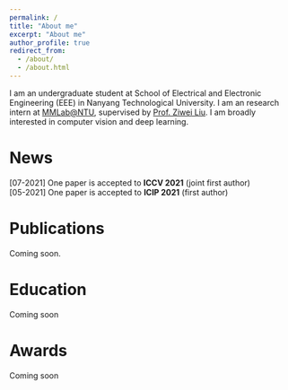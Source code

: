 ```yaml
---
permalink: /
title: "About me"
excerpt: "About me"
author_profile: true
redirect_from:
  - /about/
  - /about.html
---
```


I am an undergraduate student at School of Electrical and Electronic Engineering (EEE) in Nanyang Technological University. I am an research intern at [MMLab@NTU](https://www.mmlab-ntu.com), supervised by [Prof. Ziwei Liu](https://liuziwei7.github.io). I am broadly interested in computer vision and deep learning.


News
======
[07-2021] One paper is accepted to **ICCV 2021** (joint first author)  <br />
[05-2021] One paper is accepted to **ICIP 2021** (first author)


Publications
======
Coming soon.


Education
======
Coming soon

Awards
======
Coming soon
